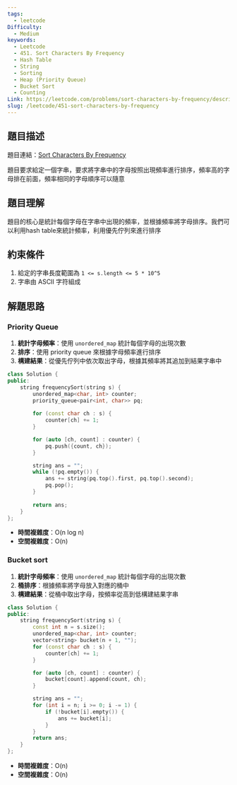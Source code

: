 ```yaml
---
tags:
  - leetcode
Difficulty:
  - Medium
keywords:
  - Leetcode
  - 451. Sort Characters By Frequency
  - Hash Table
  - String
  - Sorting
  - Heap (Priority Queue)
  - Bucket Sort
  - Counting
Link: https://leetcode.com/problems/sort-characters-by-frequency/description/
slug: /leetcode/451-sort-characters-by-frequency
---
```

## 題目描述

題目連結：[Sort Characters By Frequency](https://leetcode.com/problems/sort-characters-by-frequency)

題目要求給定一個字串，要求將字串中的字母按照出現頻率進行排序，頻率高的字母排在前面，頻率相同的字母順序可以隨意

## 題目理解

題目的核心是統計每個字母在字串中出現的頻率，並根據頻率將字母排序。我們可以利用hash table來統計頻率，利用優先佇列來進行排序

## 約束條件

1. 給定的字串長度範圍為 `1 <= s.length <= 5 * 10^5`
2. 字串由 ASCII 字符組成

## 解題思路

### Priority Queue
1. **統計字母頻率**：使用 `unordered_map` 統計每個字母的出現次數
2. **排序**：使用 priority queue 來根據字母頻率進行排序
3. **構建結果**：從優先佇列中依次取出字母，根據其頻率將其追加到結果字串中

```cpp
class Solution {
public:
    string frequencySort(string s) {
        unordered_map<char, int> counter;
        priority_queue<pair<int, char>> pq;
        
        for (const char ch : s) {
            counter[ch] += 1;
        }

        for (auto [ch, count] : counter) {
            pq.push({count, ch});
        }

        string ans = "";
        while (!pq.empty()) {
            ans += string(pq.top().first, pq.top().second);
            pq.pop();
        }
        
        return ans;
    }
};
```

- **時間複雜度**：O(n log n)
- **空間複雜度**：O(n)

### Bucket sort
1. **統計字母頻率**：使用 `unordered_map` 統計每個字母的出現次數
2. **桶排序**：根據頻率將字母放入對應的桶中
3. **構建結果**：從桶中取出字母，按頻率從高到低構建結果字串

```cpp
class Solution {
public:
    string frequencySort(string s) {
        const int n = s.size();
        unordered_map<char, int> counter;
        vector<string> bucket(n + 1, "");
        for (const char ch : s) {
            counter[ch] += 1;
        }

        for (auto [ch, count] : counter) {
            bucket[count].append(count, ch);
        }

        string ans = "";
        for (int i = n; i >= 0; i -= 1) {
            if (!bucket[i].empty()) {
                ans += bucket[i];
            }
        }
        return ans;
    }
};
```
- **時間複雜度**：O(n)
- **空間複雜度**：O(n)

